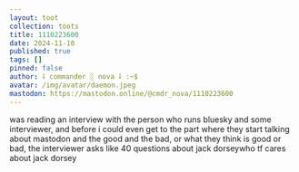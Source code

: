 ```yaml
---
layout: toot
collection: toots
title: 1110223600
date: 2024-11-10
published: true
tags: []
pinned: false
author: ⸸ commander ░ nova ⸸ :~$
avatar: /img/avatar/daemon.jpeg
mastodon: https://mastodon.online/@cmdr_nova/1110223600
---
```


was reading an interview with the person who runs bluesky and some interviewer, and before i could even get to the part where they start talking about mastodon and the good and the bad, or what they think is good or bad, the interviewer asks like 40 questions about jack dorseywho tf cares about jack dorsey
